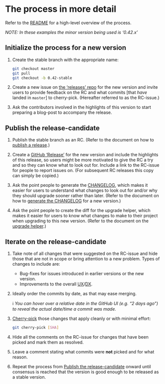 # The process in more detail

Refer to the [README](../README.md) for a high-level overview of the process.

_NOTE: In these examples the minor version being used is ‘0.42.x’_

## Initialize the process for a new version

1. Create the stable branch with the appropriate name:

   ```bash
   git checkout master
   git pull
   git checkout -b 0.42-stable
   ```

1. Create a new issue on [the ‘releases’ repo][releases-repo] for the new version and invite users to provide feedback on the RC and what commits [that _have_ landed in `master`] to cherry-pick. (Hereafter referred to as the RC-issue.)

1. Ask the contributors involved in the highlights of this version to start preparing a blog-post to accompany the release.

## Publish the release-candidate

1. Publish the stable branch as an RC. (Refer to the document on how to [publish a release](./publish-release.md).)

1. Create a [GitHub ‘Release’][gh-release] for the new version and include the highlights of this release, so users might be more motivated to give the RC a try and so they can know what to look out for. Include a link to the RC-issue for people to report issues on. (For subsequent RC releases this copy can simply be copied.)

1. Ask the point people to generate the [CHANGELOG](../CHANGELOG.md), which makes it easier for users to understand what changes to look out for and/or why they should upgrade sooner rather than later. (Refer to the document on how to [generate the CHANGELOG](./generate-changelog.md) for a new version.)

1. Ask the point people to create the diff for the upgrade helper, which makes it easier for users to know what changes to make to their project when upgrading to this new version. (Refer to the document on the [upgrade helper](./upgrade-helper.md).)

## Iterate on the release-candidate

1. Take note of all changes that were suggested on the RC-issue and hide those that are not in scope or bring attention to a new problem. Types of changes to include are:
   - Bug-fixes for issues introduced in earlier versions or the new version.
   - Improvements to the overall [UX]/[DX].

1. Ideally order the commits by date, as that may ease merging.

   ℹ️ _You can hover over a relative date in the GitHub UI (e.g. “2 days ago”) to reveal the actual date/time a commit was made._

1. [Cherry-pick][cherry-picking] those changes that apply cleanly or with minimal effort:

   ```bash
   git cherry-pick [SHA]
   ```

1. Hide all the comments on the RC-issue for changes that have been picked and mark them as resolved.

1. Leave a comment stating what commits were **not** picked and for what reason.

1. Repeat the process from [Publish the release-candidate](TODO) onward until consensus is reached that the version is good enough to be released as a stable version.


[releases-repo]: https://github.com/react-native-community/releases
[gh-release]: https://github.com/facebook/react-native/releases/new
[UX]: https://www.nngroup.com/articles/definition-user-experience/
[DX]: https://medium.com/@albertcavalcante/what-is-dx-developer-experience-401a0e44a9d9
[cherry-picking]: https://wiki.c2.com/?CherryPicking